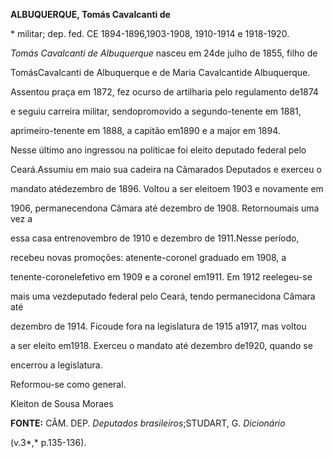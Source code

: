 **ALBUQUERQUE, Tomás Cavalcanti de**



\* militar; dep. fed. CE 1894-1896,1903-1908, 1910-1914 e 1918-1920.



*Tomás Cavalcanti de Albuquerque* nasceu em 24de julho de 1855, filho de

TomásCavalcanti de Albuquerque e de Maria Cavalcantide Albuquerque.



Assentou praça em 1872, fez ocurso de artilharia pelo regulamento de1874

e seguiu carreira militar, sendopromovido a segundo-tenente em 1881,

aprimeiro-tenente em 1888, a capitão em1890 e a major em 1894.



Nesse último ano ingressou na políticae foi eleito deputado federal pelo

Ceará.Assumiu em maio sua cadeira na Câmarados Deputados e exerceu o

mandato atédezembro de 1896. Voltou a ser eleitoem 1903 e novamente em

1906, permanecendona Câmara até dezembro de 1908. Retornoumais uma vez a

essa casa entrenovembro de 1910 e dezembro de 1911.Nesse período,

recebeu novas promoções: atenente-coronel graduado em 1908, a

tenente-coronelefetivo em 1909 e a coronel em1911. Em 1912 reelegeu-se

mais uma vezdeputado federal pelo Ceará, tendo permanecidona Câmara até

dezembro de 1914. Ficoude fora na legislatura de 1915 a1917, mas voltou

a ser eleito em1918. Exerceu o mandato até dezembro de1920, quando se

encerrou a legislatura.



Reformou-se como general.



Kleiton de Sousa Moraes



**FONTE:** CÂM. DEP. *Deputados brasileiros*;STUDART, G. *Dicionário*

(v.3*,* p.135-136).


